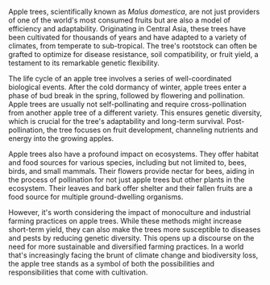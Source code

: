 Apple trees, scientifically known as *Malus domestica*, are not just providers of one of the world's most consumed fruits but are also a model of efficiency and adaptability. Originating in Central Asia, these trees have been cultivated for thousands of years and have adapted to a variety of climates, from temperate to sub-tropical. The tree's rootstock can often be grafted to optimize for disease resistance, soil compatibility, or fruit yield, a testament to its remarkable genetic flexibility.

The life cycle of an apple tree involves a series of well-coordinated biological events. After the cold dormancy of winter, apple trees enter a phase of bud break in the spring, followed by flowering and pollination. Apple trees are usually not self-pollinating and require cross-pollination from another apple tree of a different variety. This ensures genetic diversity, which is crucial for the tree's adaptability and long-term survival. Post-pollination, the tree focuses on fruit development, channeling nutrients and energy into the growing apples.

Apple trees also have a profound impact on ecosystems. They offer habitat and food sources for various species, including but not limited to, bees, birds, and small mammals. Their flowers provide nectar for bees, aiding in the process of pollination for not just apple trees but other plants in the ecosystem. Their leaves and bark offer shelter and their fallen fruits are a food source for multiple ground-dwelling organisms. 

However, it's worth considering the impact of monoculture and industrial farming practices on apple trees. While these methods might increase short-term yield, they can also make the trees more susceptible to diseases and pests by reducing genetic diversity. This opens up a discourse on the need for more sustainable and diversified farming practices. In a world that's increasingly facing the brunt of climate change and biodiversity loss, the apple tree stands as a symbol of both the possibilities and responsibilities that come with cultivation.
